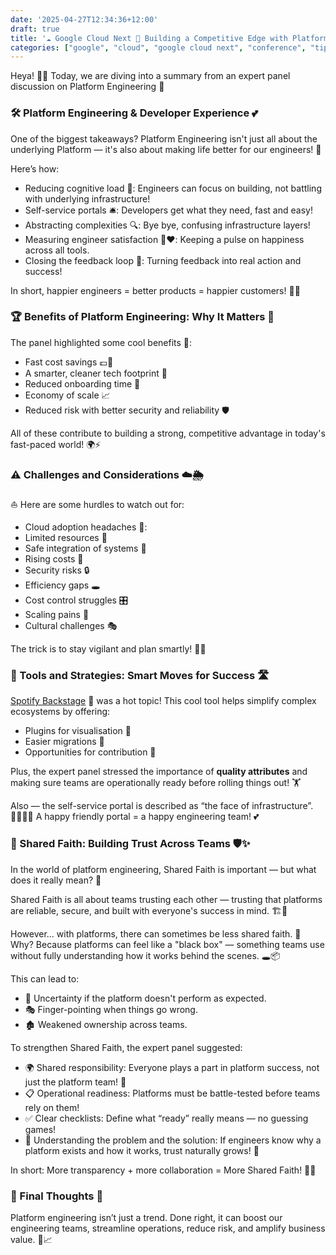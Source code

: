 ```yaml
---
date: '2025-04-27T12:34:36+12:00'
draft: true
title: '☁ Google Cloud Next 🚀 Building a Competitive Edge with Platform Engineering: Insights from the Experts 🎯'
categories: ["google", "cloud", "google cloud next", "conference", "tips", "platform", "software engineers"]
---
```


Heya! 👋✨
Today, we are diving into a summary from an expert panel discussion on Platform Engineering 🌟

### 🛠️ Platform Engineering & Developer Experience 💕
One of the biggest takeaways? Platform Engineering isn't just all about the underlying Platform — it's also about making life better for our engineers! 🎉

Here’s how:

- Reducing cognitive load 🧹: Engineers can focus on building, not battling with underlying infrastructure!
- Self-service portals 🛎️: Developers get what they need, fast and easy!
- Abstracting complexities 🔍: Bye bye, confusing infrastructure layers!
- Measuring engineer satisfaction 📏❤️: Keeping a pulse on happiness across all tools.
- Closing the feedback loop 🔄: Turning feedback into real action and success!

In short, happier engineers = better products = happier customers! 🎉🙌

### 🏆 Benefits of Platform Engineering: Why It Matters 🚀
The panel highlighted some cool benefits 🍇:

- Fast cost savings 💷💨
- A smarter, cleaner tech footprint 🌱
- Reduced onboarding time 🛬
- Economy of scale 📈
- Reduced risk with better security and reliability 🛡️

All of these contribute to building a strong, competitive advantage in today's fast-paced world! 🌍⚡

### ⚠️ Challenges and Considerations ☁️🌦️
⛵ Here are some hurdles to watch out for:

- Cloud adoption headaches 🤯:
- Limited resources 🧃
- Safe integration of systems 🧩
- Rising costs 💸
- Security risks 🔒
- Efficiency gaps 🕳️
- Cost control struggles 🎛️
- Scaling pains 📏
- Cultural challenges 🎭

The trick is to stay vigilant and plan smartly! 🧠✨

### 🌟 Tools and Strategies: Smart Moves for Success 🛣️
[Spotify Backstage](https://backstage.spotify.com/) 🎸 was a hot topic!
This cool tool helps simplify complex ecosystems by offering:

- Plugins for visualisation 👀
- Easier migrations 🛫
- Opportunities for contribution 🤝

Plus, the expert panel stressed the importance of **quality attributes** and making sure teams are operationally ready before rolling things out! 🏋️

Also — the self-service portal is described as “the face of infrastructure”. 👩‍💻👨‍💻
A happy friendly portal = a happy engineering team! 💕

### 🤝 Shared Faith: Building Trust Across Teams 🛡️✨
In the world of platform engineering, Shared Faith is important — but what does it really mean? 🤔

Shared Faith is all about teams trusting each other — trusting that platforms are reliable, secure, and built with everyone's success in mind. 🏗️💙 

However... with platforms, there can sometimes be less shared faith. 😬 Why? Because platforms can feel like a "black box" — something teams use without fully understanding how it works behind the scenes. 🕳️📦

This can lead to:

- 🚧 Uncertainty if the platform doesn't perform as expected.
- 🎭 Finger-pointing when things go wrong.
- 🏚️ Weakened ownership across teams.

To strengthen Shared Faith, the expert panel suggested:

- 🌍 Shared responsibility: Everyone plays a part in platform success, not just the platform team! 🤝
- 📋 Operational readiness: Platforms must be battle-tested before teams rely on them!
- ✅ Clear checklists: Define what “ready” really means — no guessing games!
- 🧠 Understanding the problem and the solution: If engineers know why a platform exists and how it works, trust naturally grows! 🌱

In short:
More transparency + more collaboration = More Shared Faith! 🎉🙌

### 💬 Final Thoughts 🚀
Platform engineering isn’t just a trend.
Done right, it can boost our engineering teams, streamline operations, reduce risk, and amplify business value. 📣📈
